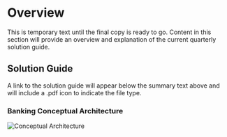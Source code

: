 # Overview

This is temporary text until the final copy is ready to go.  Content in this section will provide an overview and explanation of the current quarterly solution guide.  


## Solution Guide

A link to the solution guide will appear below the summary text above and will include a .pdf icon to indicate the file type.


### Banking Conceptual Architecture

![Conceptual Architecture](https://image.slidesharecdn.com/june291130microsoftthacker-160711215152/95/big-data-application-architectures-fraud-detection-9-638.jpg?cb=1468273943)